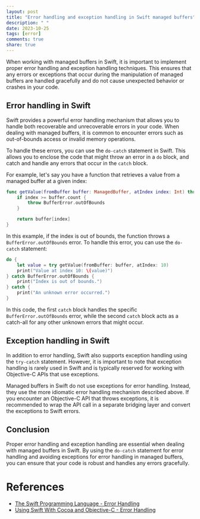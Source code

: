 ```yaml
---
layout: post
title: "Error handling and exception handling in Swift managed buffers"
description: " "
date: 2023-10-25
tags: [error]
comments: true
share: true
---
```


When working with managed buffers in Swift, it is important to implement proper error handling and exception handling techniques. This ensures that any errors or exceptions that occur during the manipulation of managed buffers are handled gracefully and do not cause unexpected behavior or crashes in your code.

## Error handling in Swift

Swift provides a powerful error handling mechanism that allows you to handle both recoverable and unrecoverable errors in your code. When dealing with managed buffers, it is common to encounter errors such as out-of-bounds access or invalid memory operations.

To handle these errors, you can use the `do-catch` statement in Swift. This allows you to enclose the code that might throw an error in a `do` block, and catch and handle any errors that occur in the `catch` block.

For example, let's say you have a function that retrieves a value from a managed buffer at a given index:

```swift
func getValue(fromBuffer buffer: ManagedBuffer, atIndex index: Int) throws -> Int {
    if index >= buffer.count {
        throw BufferError.outOfBounds
    }

    return buffer[index]
}
```

In this example, if the index is out of bounds, the function throws a `BufferError.outOfBounds` error. To handle this error, you can use the `do-catch` statement:

```swift
do {
    let value = try getValue(fromBuffer: buffer, atIndex: 10)
    print("Value at index 10: \(value)")
} catch BufferError.outOfBounds {
    print("Index is out of bounds.")
} catch {
    print("An unknown error occurred.")
}
```

In this code, the first `catch` block handles the specific `BufferError.outOfBounds` error, while the second `catch` block acts as a catch-all for any other unknown errors that might occur.

## Exception handling in Swift

In addition to error handling, Swift also supports exception handling using the `try-catch` statement. However, it is important to note that exception handling is rarely used in Swift and is typically reserved for working with Objective-C APIs that use exceptions.

Managed buffers in Swift do not use exceptions for error handling. Instead, they use the more idiomatic error handling mechanism described above. If you encounter an Objective-C API that throws exceptions, it is recommended to wrap the API call in a separate bridging layer and convert the exceptions to Swift errors.

## Conclusion

Proper error handling and exception handling are essential when dealing with managed buffers in Swift. By using the `do-catch` statement for error handling and avoiding exceptions for error handling in managed buffers, you can ensure that your code is robust and handles any errors gracefully.

# References

- [The Swift Programming Language - Error Handling](https://docs.swift.org/swift-book/LanguageGuide/ErrorHandling.html)
- [Using Swift With Cocoa and Objective-C - Error Handling](https://docs.swift.org/swift-book/LanguageGuide/CocoaAndObjectiveC.html#error-handling)